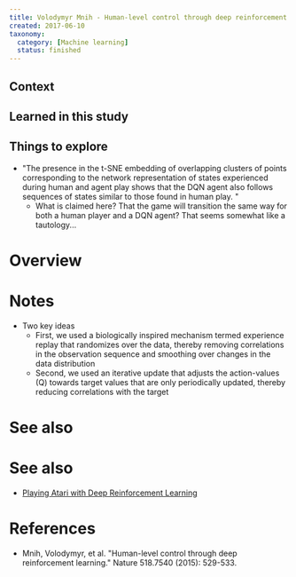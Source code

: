 ```yaml
---
title: Volodymyr Mnih - Human-level control through deep reinforcement learning (2015)
created: 2017-06-10
taxonomy:
  category: [Machine learning]
  status: finished
---
```


## Context

## Learned in this study

## Things to explore
* "The presence in the t-SNE embedding of overlapping clusters of points corresponding to the network representation of states experienced during human and agent play shows that the DQN agent also follows sequences of states similar to those found in human play. "
	* What is claimed here? That the game will transition the same way for both a human player and a DQN agent? That seems somewhat like a tautology...

# Overview

# Notes
* Two key ideas
	* First, we used a biologically inspired mechanism termed experience replay that randomizes over the data, thereby removing correlations in the observation sequence and smoothing over changes in the data distribution
	* Second, we used an iterative update that adjusts the action-values (Q) towards target values that are only periodically updated, thereby reducing correlations with the target
# See also

# See also
* [Playing Atari with Deep Reinforcement Learning](../volodymyr-mnih-playing-atari-with-deep-reinforcement-learning/article.md)

# References
* Mnih, Volodymyr, et al. "Human-level control through deep reinforcement learning." Nature 518.7540 (2015): 529-533.
